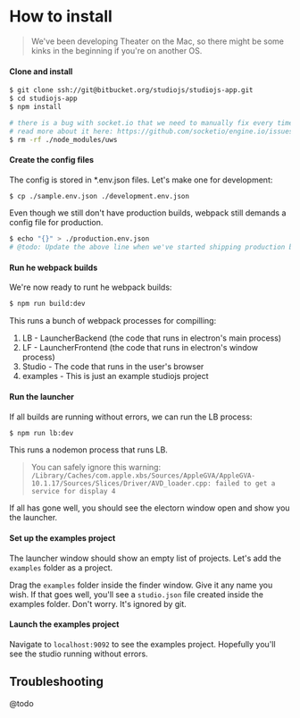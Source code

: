 # How to install

> We've been developing Theater on the Mac, so there might be some kinks in the beginning if you're on another OS.

#### Clone and install

```bash
$ git clone ssh://git@bitbucket.org/studiojs/studiojs-app.git
$ cd studiojs-app
$ npm install

# there is a bug with socket.io that we need to manually fix every time we run `npm install`
# read more about it here: https://github.com/socketio/engine.io/issues/536
$ rm -rf ./node_modules/uws
```

#### Create the config files

The config is stored in *.env.json files. Let's make one for development:
```bash
$ cp ./sample.env.json ./development.env.json
```


Even though we still don't have production builds, webpack still demands a config file for production.
```bash
$ echo "{}" > ./production.env.json
# @todo: Update the above line when we've started shipping production builds
```

#### Run he webpack builds

We're now ready to runt he webpack builds:

```bash
$ npm run build:dev
```

This runs a bunch of webpack processes for compilling:

1. LB - LauncherBackend (the code that runs in electron's main process)
2. LF - LauncherFrontend (the code that runs in electron's window process)
3. Studio - The code that runs in the user's browser
4. examples - This is just an example studiojs project

#### Run the launcher

If all builds are running without errors, we can run the LB process:

```bash
$ npm run lb:dev
```

This runs a nodemon process that runs LB.

> You can safely ignore this warning:  `/Library/Caches/com.apple.xbs/Sources/AppleGVA/AppleGVA-10.1.17/Sources/Slices/Driver/AVD_loader.cpp: failed to get a service for display 4`


If all has gone well, you should see the electorn window open and show you the launcher.

#### Set up the examples project

The launcher window should show an empty list of projects. Let's add the `examples` folder as a project.

Drag the `examples` folder inside the finder window. Give it any name you wish. If that goes well, you'll see a `studio.json` file created inside the examples folder. Don't worry. It's ignored by git.

#### Launch the examples project

Navigate to `localhost:9092` to see the examples project. Hopefully you'll see the studio running without errors.

## Troubleshooting

@todo
